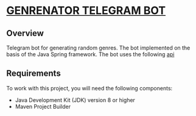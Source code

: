 # [GENRENATOR TELEGRAM BOT](https://t.me/genrenator_bot)

## Overview
Telegram bot for generating random genres.
The bot implemented on the basis of the Java Spring framework.
The bot uses the following [api](https://binaryjazz.us/genrenator-api/")

## Requirements
To work with this project, you will need the following components:
- Java Development Kit (JDK) version 8 or higher
- Maven Project Builder
